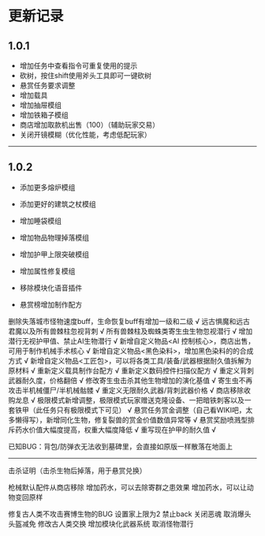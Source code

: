 # 更新记录
## 1.0.1
- 增加任务中查看指令可重复使用的提示
- 砍树，按住shift使用斧头工具即可一键砍树
- 悬赏任务要求调整
- 增加载具
- 增加抽屉模组
- 增加铁箱子模组
- 商店增加取款机出售（100）（辅助玩家交易）
- 关闭开镜模糊（优化性能，考虑低配玩家）
---
## 1.0.2
- 添加更多熔炉模组
- 添加更好的建筑之杖模组
- 增加睡袋模组
- 增加物品物理掉落模组
- 增加护甲上限突破模组
- 增加属性修复模组
- 移除模块化语音插件

- 悬赏榜增加制作配方


删除失落城市怪物速度buff，生命恢复buff有增加一级和二级 √
远古惧魔和远古君魔以及所有兽棘柱忽视背刺 √
所有兽棘柱及蜘蛛类寄生虫生物忽视潜行 √
增加潜行无视护甲值、禁止AI生物潜行 √
新增自定义物品<AI 控制核心>，商店出售，可用于制作机械手术核心 √
新增自定义物品<黑色染料>，增加黑色染料的的合成方式 √
新增自定义物品<工匠包>，可以将各类工具/装备/武器根据耐久值拆解为原材料 √
重新定义载具制作台配方 √
重新定义数码控件扫描仪配方  √
重定义背刺武器耐久度，价格翻倍 √
修改寄生虫击杀其他生物增加的演化基值 √
寄生虫不再攻击半机械僵尸/半机械骷髅  √
重定义无限耐久武器/背刺武器价格 √
商店移除收购龙息 √
极限模式新增调整，极限模式玩家赠送克隆设备、一把暗铁刺客以及一套铁甲（此任务只有极限模式下可见） √
悬赏任务赏金调整（自己看WIKI吧，太多懒得写），新增同化生物，修复裂兽的赏金价值数值异常等 √
悬赏奖励喷溅型排斥药水价值大幅度提高，权重大幅度降低 √
重写现在护甲的耐久值 √

已知BUG：背包/防弹衣无法收到墓碑里，会直接如原版一样散落在地面上



------------------------------------------------------------------
击杀证明（击杀生物后掉落，用于悬赏兑换）


枪械默认配件从商店移除
增加药水，可以去除寄群之患效果
增加药水，可以让动物变回原样

修复古人类不攻击赛博生物的BUG
设置家上限为2
禁止back
关闭恶魂
取消爆头头盔减免
修改古人类交换
增加模块化武器系统
取消怪物潜行